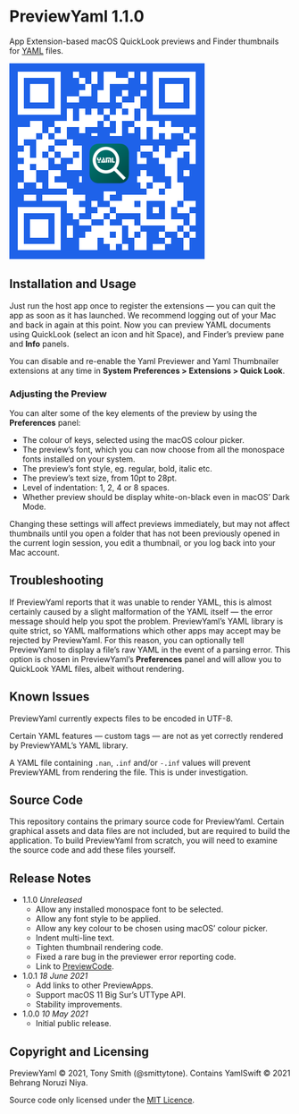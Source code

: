 # PreviewYaml 1.1.0

App Extension-based macOS QuickLook previews and Finder thumbnails for [YAML](https://yaml.org) files.

![PreviewYaml App Store QR code](qr-code-py.jpg)

## Installation and Usage ##

Just run the host app once to register the extensions &mdash; you can quit the app as soon as it has launched. We recommend logging out of your Mac and back in again at this point. Now you can preview YAML documents using QuickLook (select an icon and hit Space), and Finder’s preview pane and **Info** panels.

You can disable and re-enable the Yaml Previewer and Yaml Thumbnailer extensions at any time in **System Preferences > Extensions > Quick Look**.

### Adjusting the Preview ###

You can alter some of the key elements of the preview by using the **Preferences** panel:

- The colour of keys, selected using the macOS colour picker.
- The preview’s font, which you can now choose from all the monospace fonts installed on your system.
- The preview’s font style, eg. regular, bold, italic etc.
- The preview’s text size, from 10pt to 28pt.
- Level of indentation: 1, 2, 4 or 8 spaces.
- Whether preview should be display white-on-black even in macOS’ Dark Mode.

Changing these settings will affect previews immediately, but may not affect thumbnails until you open a folder that has not been previously opened in the current login session, you edit a thumbnail, or you log back into your Mac account.

## Troubleshooting ##

If PreviewYaml reports that it was unable to render YAML, this is almost certainly caused by a slight malformation of the YAML itself — the error message should help you spot the problem. PreviewYaml’s YAML library is quite strict, so YAML malformations which other apps may accept may be rejected by PreviewYaml. For this reason, you can optionally tell PreviewYaml to display a file’s raw YAML in the event of a parsing error. This option is chosen in PreviewYaml’s **Preferences** panel and will allow you to QuickLook YAML files, albeit without rendering.

## Known Issues ##

PreviewYaml currently expects files to be encoded in UTF-8.

Certain YAML features — custom tags — are not as yet correctly rendered by PreviewYAML’s YAML library.

A YAML file containing `.nan`, `.inf` and/or `-.inf` values will prevent PreviewYAML from rendering the file. This is under investigation.

## Source Code ##

This repository contains the primary source code for PreviewYaml. Certain graphical assets and data files are not included, but are required to build the application. To build PreviewYaml from scratch, you will need to examine the source code and add these files yourself.

## Release Notes

* 1.1.0 *Unreleased*
    * Allow any installed monospace font to be selected.
    * Allow any font style to be applied.
    * Allow any key colour to be chosen using macOS’ colour picker.
    * Indent multi-line text.
    * Tighten thumbnail rendering code.
    * Fixed a rare bug in the previewer error reporting code.
    * Link to [PreviewCode](https://smittytone.net/previewcode/index.html).
* 1.0.1 *18 June 2021*
    * Add links to other PreviewApps.
    * Support macOS 11 Big Sur’s UTType API.
    * Stability improvements.
* 1.0.0 *10 May 2021*
    * Initial public release.

## Copyright and Licensing

PreviewYaml © 2021, Tony Smith (@smittytone). Contains YamlSwift © 2021 Behrang Noruzi Niya.

Source code only licensed under the [MIT Licence](LICENSE).
